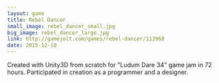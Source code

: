 ```yaml
---
layout: game
title: Rebel Dancer
small_image: rebel_dancer_small.jpg
big_image: rebel_dancer_large.jpg
link: http://gamejolt.com/games/rebel-dancer/113968
date: 2015-12-10
---
```

Created with Unity3D from scratch for "Ludum Dare 34" game jam in 72 hours.
Participated in creation as a programmer and a designer.